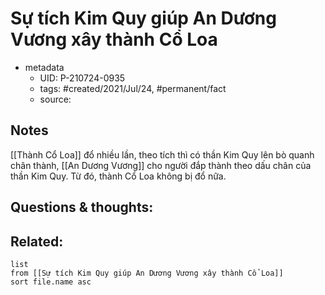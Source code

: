 # Sự tích Kim Quy giúp An Dương Vương xây thành Cổ Loa

- metadata
	- UID: P-210724-0935
	- tags: #created/2021/Jul/24, #permanent/fact 
	- source: 

## Notes
[[Thành Cổ Loa]] đổ nhiều lần, theo tích thì có thần Kim Quy lên bò quanh chân thành, [[An Dương Vương]] cho người đắp thành theo dấu chân của thần Kim Quy. Từ đó, thành Cổ Loa không bị đổ nữa.

## Questions & thoughts:

## Related:
```dataview
list
from [[Sự tích Kim Quy giúp An Dương Vương xây thành Cổ Loa]]
sort file.name asc
```
